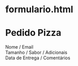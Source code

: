 # formulario.html

<body>
    <h1>Pedido Pizza</h1>
Nome /
Email <br>
Tamanho /
Sabor /
Adicionais <br>
Data de Entrega / 
Comentários
</form>
</body>
</html>
